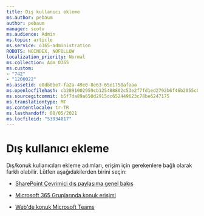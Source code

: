 ```yaml
---
title: Dış kullanıcı ekleme
ms.author: pebaum
author: pebaum
manager: scotv
ms.audience: Admin
ms.topic: article
ms.service: o365-administration
ROBOTS: NOINDEX, NOFOLLOW
localization_priority: Normal
ms.collection: Adm_O365
ms.custom:
- "742"
- "1200022"
ms.assetid: e8db0be7-fa2a-49e0-8e63-65e1750afaaa
ms.openlocfilehash: cb2891002959cb125488802c53e2f7fd1ed2792b6f46b2055c0ec046c0bd4e52
ms.sourcegitcommit: b5f7da89a650d2915dc652449623c78be6247175
ms.translationtype: MT
ms.contentlocale: tr-TR
ms.lasthandoff: 08/05/2021
ms.locfileid: "53934817"
---
```

# <a name="adding-external-users"></a>Dış kullanıcı ekleme

Dış/konuk kullanıcıları ekleme adımları, erişim için gerekenlere bağlı olarak farklı olabilir. Lütfen aşağıdakilerden birini seçin:
  
- [SharePoint Çevrimiçi dış paylaşıma genel bakış](https://docs.microsoft.com/sharepoint/external-sharing-overview)

- [Microsoft 365 Gruplarında konuk erişimi](https://support.office.com/article/guest-access-in-office-365-groups-bfc7a840-868f-4fd6-a390-f347bf51aff6)

- [Web'de konuk Microsoft Teams](https://docs.microsoft.com/microsoftteams/guest-access-checklist)
